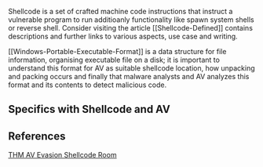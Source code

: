 Shellcode is a set of crafted machine code instructions that instruct a vulnerable program to run 
additioanly functionality like spawn system shells or reverse shell. Consider visiting the article [[Shellcode-Defined]] contains descriptions and further links to various aspects, use case and writing.

[[Windows-Portable-Executable-Format]] is a data structure for file information, organising executable file on a disk; it is important to understand this format for AV as suitable shellcode location, how unpacking and packing occurs and finally that malware analysts and AV analyzes this format and its contents to detect malicious code.  

## Specifics with Shellcode and AV



## References

[THM AV Evasion Shellcode Room](https://tryhackme.com/room/avevasionshellcode)